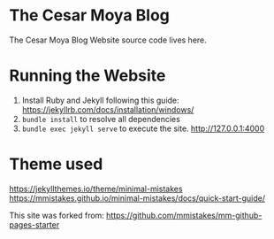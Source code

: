 # The Cesar Moya Blog

The Cesar Moya Blog Website source code lives here.

# Running the Website

1. Install Ruby and Jekyll following this guide: https://jekyllrb.com/docs/installation/windows/
2. `bundle install` to resolve all dependencies
3. `bundle exec jekyll serve` to execute the site. http://127.0.0.1:4000

# Theme used

https://jekyllthemes.io/theme/minimal-mistakes
https://mmistakes.github.io/minimal-mistakes/docs/quick-start-guide/

This site was forked from:
https://github.com/mmistakes/mm-github-pages-starter

